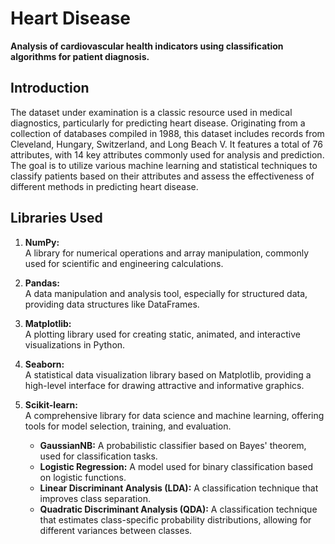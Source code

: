 # Heart Disease

**Analysis of cardiovascular health indicators using classification algorithms for patient diagnosis.**

## Introduction

The dataset under examination is a classic resource used in medical diagnostics, particularly for predicting heart disease. Originating from a collection of databases compiled in 1988, this dataset includes records from Cleveland, Hungary, Switzerland, and Long Beach V. It features a total of 76 attributes, with 14 key attributes commonly used for analysis and prediction. The goal is to utilize various machine learning and statistical techniques to classify patients based on their attributes and assess the effectiveness of different methods in predicting heart disease.

## Libraries Used

1. **NumPy:**  
   A library for numerical operations and array manipulation, commonly used for scientific and engineering calculations.

2. **Pandas:**  
   A data manipulation and analysis tool, especially for structured data, providing data structures like DataFrames.

3. **Matplotlib:**  
   A plotting library used for creating static, animated, and interactive visualizations in Python.

4. **Seaborn:**  
   A statistical data visualization library based on Matplotlib, providing a high-level interface for drawing attractive and informative graphics.

5. **Scikit-learn:**  
   A comprehensive library for data science and machine learning, offering tools for model selection, training, and evaluation.
   - **GaussianNB:** A probabilistic classifier based on Bayes' theorem, used for classification tasks.
   - **Logistic Regression:** A model used for binary classification based on logistic functions.
   - **Linear Discriminant Analysis (LDA):** A classification technique that improves class separation.
   - **Quadratic Discriminant Analysis (QDA):** A classification technique that estimates class-specific probability distributions, allowing for different variances between classes.

